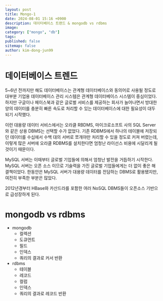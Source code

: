 ```yaml
---
layout: post
title: Mongo-1
date: 2024-08-01 15:16 +0900
description: 데이터베이스 트랜드 & mongodb vs rdbms
image:
category: ["mongo", "db"]
tags: 
published: false
sitemap: false
author: kim-dong-jun99
---
```


# 데이터베이스 트렌드

5~6년 전까지만 해도 데이터베이스는 관계형 데이터베이스와 동의어로 사용될 정도로 대부분 기업용 데이터베이스 관리 시스템은 관계형 데이터베이스 시스템이 중심이었다.
하지만 구글이나 페이스북과 같은 글로벌 서비스를 제공하는 회사가 늘어나면서 방대한 양의 데이터를 충분히 빠른 속도로 처리할 수 있는 데이터베이스에 대한 필요성이 대두되기 시작했다.

이런 대용량 데이터 서비스에서는 오라클 RBDMS, 마이크로소프트 사의 SQL Server와 같은 상용 DBMS는 선택할 수가 없었다. 기존 RDBMS에서 하나의 테이블에 저장되던 데이터를 수십에서 수백 대의 서버로 쪼개야만 처리할 수 있을 정도로 커져 버렸는데, 이렇게 많은 서버에 오라클 RDBMS를 설치한다면 엄청난 라이선스 비용에 시달리게 될 것이기 때문이다.

MySQL 서버는 이때부터 글로벌 기업들에 의해서 엄청난 발전을 거듭하기 시작한다. MySQL 서버는 오픈 소스 이므로 기술력을 가진 글로벌 기업들에게는 더 없이 좋은 해결책이었다. 한동안은 MySQL 서버가 대용량 데이터를 전담하는 DBMS로 활용됐지만, 여전히 부족한 부분은 많았다. 

2012년경부터 HBase와 카산드라를 포함한 여러 NoSQL DBMS들이 오픈소스 기반으로 급성장하게 된다. 

# mongodb vs rdbms

- mongodb
    - 컬렉션
    - 도큐먼트
    - 필드
    - 인덱스
    - 쿼리의 결과로 커서 반환
- rdbms
    - 테이블
    - 레코드
    - 컬럼
    - 인덱스
    - 쿼리의 결과로 레코드 반환

